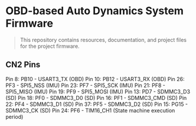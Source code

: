 # OBD-based Auto Dynamics System Firmware
> This repository contains resources, documentation, and project files for the project firmware.

## CN2 Pins
Pin 8:  PB10 - USART3_TX  (OBD)
Pin 10: PB12 - USART3_RX  (OBD)
Pin 26: PF3  - SPI5_NSS   (IMU)
Pin 23: PF7  - SPI5_SCK   (IMU)
Pin 21: PF8  - SPI5_MISO  (IMU)
Pin 19: PF9  - SPI5_MOSI  (IMU)
Pin 13: PD7  - SDMMC3_D3  (SD)
Pin 18: PF0  - SDMMC3_D0  (SD)
Pin 16: PF1  - SDMMC3_CMD (SD)
Pin 22: PF4  - SDMMC3_D1  (SD)
Pin 37: PF5  - SDMMC3_D2  (SD)
Pin 15: PG15 - SDMMC3_CK  (SD)
Pin 24: PF6  - TIM16_CH1  (State machine execution period)
